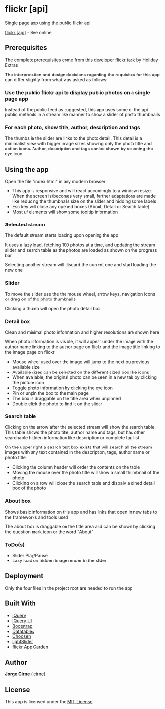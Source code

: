 # flickr [api]
Single page app using the public flickr api

[flickr [api]](http://leiloes.cfportugal.pt/flickr_api/) - See online

## Prerequisites
The complete prerequisites come from [this developer flickr task](https://github.com/holidayextras/culture/blob/master/recruitment/developer-flickr-task.md) by Holiday Extras

The interpretation and design decisions regarding the requisites for this app can differ slightly from what was asked as follows:
### Use the public flickr api to display public photos on a single page app
Instead of the public feed as suggested, this app uses some of the api public methods in a stream like manner to show a slider of photo thumbnails 

### For each photo, show title, author, description and tags
The thumbs in the slider are links to the photo detail. This detail is a minimalist view with bigger image sizes showing only the photo title and action icons. Author, description and tags can be shown by selecting the eye icon

## Using the app
Open the file "index.html" in any modern browser

* This app is responsive and will react accordingly to a window resize. When the screen is/becomes very small, further adaptations are made like reducing the thumbnails size on the slider and hidding some labels
* Esc key will close any opened boxes (About, Detail or Search table)
* Most *ui* elements will show some tooltip information

### Selected stream
The default stream starts loading upon opening the app

It uses a lazy load, fetching 100 photos at a time, and updating the stream slider and search table as the photos are loaded as shown on the progress bar

Selecting another stream will discard the current one and start loading the new one

### Slider
To move the slider use the the mouse wheel, arrow keys, navigation icons or drag on of the photo thumbnails

Clicking a thumb will open the photo detail box

### Detail box
Clean and minimal photo information and higher resolutions are shown here

When photo information is visible, it will appear under the image with the author name linking to the author page on flickr and the image title linking to the image page on flickr

* Mouse wheel used over the image will jump to the next ou previous available size
* Available sizes can be selected on the different sized box like icons
* When available, the original photo can be seen in a new tab by clicking the picture icon
* Toggle photo information by clicking the eye icon
* Pin or unpin the box to the main page
* The box is draggable on the title area when unpinned
* Double click the photo to find it on the slider

### Search table
Clicking on the arrow after the selected stream will show the search table. This table shows the photo title, author name and tags, but has other searchable hidden information like description or complete tag list

On the upper right a search text box exists that will search all the stream images with any text contained in the description, tags, author name or photo title

* Clicking the column header will order the contents on the table
* Moving the mouse over the photo title will show a small thumbnail of the photo
* Clicking on a row will close the search table and dispaly a pined detail box of the photo

### About box
Shows basic information on this app and has links that open in new tabs to the frameworks and tools used

The about box is draggable on the title area and can be shown by clicking the question mark icon or the word "About"

### ToDo(s)
* Slider Play/Pause
* Lazy load on hidden image render in the slider

## Deployment
Only the four files in the project root are needed to run the app

## Built With
* [jQuery](https://jquery.com/)
* [jQuery UI](https://jqueryui.com/)
* [Bootstrap](http://getbootstrap.com/)
* [Datatables](https://datatables.net/)
* [Choosen](https://harvesthq.github.io/chosen/)
* [lightSlider](http://sachinchoolur.github.io/lightslider/)
* [flickr App Garden](https://www.flickr.com/services/api/)

## Author
[**Jorge Cirne** (jcirne)](https://github.com/jcirne)

## License
This app is licensed under the [MIT License](https://opensource.org/licenses/MIT)
